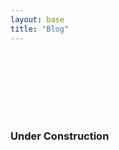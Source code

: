 ```yaml
---
layout: base
title: "Blog"
---
```


<br>
<br>
<br>
<br>
<br>
<br>


### Under Construction

<i class="fa-solid fa-wrench"></i>

